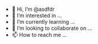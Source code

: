 - 👋 Hi, I’m @asdfdr
- 👀 I’m interested in ...
- 🌱 I’m currently learning ...
- 💞️ I’m looking to collaborate on ...
- 📫 How to reach me ...

<!---
asdfdr/asdfdr is a ✨ special ✨ repository because its `README.md` (this file) appears on your GitHub profile.
You can click the Preview link to take a look at your changes.
--->
